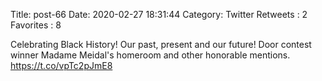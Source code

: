 Title: post-66
Date: 2020-02-27 18:31:44
Category: Twitter
Retweets : 2
Favorites : 8

Celebrating Black History! Our past, present and our future! Door contest winner Madame Meidal's homeroom and other honorable mentions. https://t.co/vpTc2pJmE8